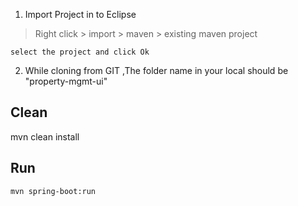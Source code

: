 1. Import Project in to Eclipse
  
  > Right click > import > maven > existing maven project
  
    select the project and click Ok
    
2. While cloning from GIT ,The folder name in your local should be "property-mgmt-ui"

## Clean
mvn clean install
## Run
`mvn spring-boot:run`
